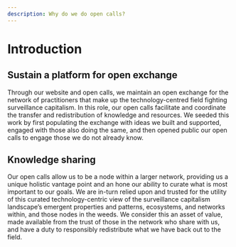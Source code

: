 ```yaml
---
description: Why do we do open calls?
---
```


# Introduction

## Sustain a platform for open exchange

Through our website and open calls, we maintain an open exchange for the network of practitioners that make up the technology-centred field fighting surveillance capitalism. In this role, our open calls facilitate and coordinate the transfer and redistribution of knowledge and resources. We seeded this work by first populating the exchange with ideas we built and supported, engaged with those also doing the same, and then opened public our open calls to engage those we do not already know.

## Knowledge sharing

Our open calls allow us to be a node within a larger network, providing us a unique holistic vantage point and an hone our ability to curate what is most important to our goals. We are in-turn relied upon and trusted for the utility of this curated technology-centric view of the surveillance capitalism landscape’s emergent properties and patterns, ecosystems, and networks within, and those nodes in the weeds. We consider this an asset of value, made available from the trust of those in the network who share with us, and have a duty to responsibly redistribute what we have back out to the field.

